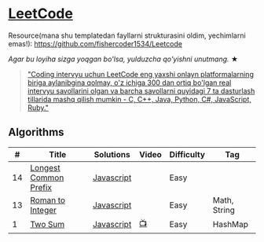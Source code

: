 # [LeetCode](https://leetcode.com/problemset/algorithms/)
Resource(mana shu templatedan fayllarni strukturasini oldim, yechimlarni emas!): https://github.com/fishercoder1534/Leetcode

_Agar bu loyiha sizga yoqgan bo'lsa, yulduzcha qo'yishni unutmang._ &#9733;

> ["Coding intervyu uchun LeetCode eng yaxshi onlayn platformalarning biriga aylanibgina qolmay, o'z ichiga 300 dan ortiq bo'lgan real intervyu savollarini olgan va barcha savollarni quyidagi 7 ta dasturlash tillarida mashq qilish mumkin - C, C++, Java, Python, C#, JavaScript, Ruby."](https://www.quora.com/How-effective-is-Leetcode-for-preparing-for-technical-interviews)

## Algorithms

| #    |      Title     | Solutions                                                                                                                                | Video                                                                         | Difficulty                       | Tag                  
|------|----------------|------------------------------------------------------------------------------------------------------------------------------------------|-------------------------------------------------------------------------------|----------------------------------|-------------
| 14   |[Longest Common Prefix](https://leetcode.com/problems/longest-common-prefix/)| [Javascript](../master/src/main/javascript/_14.js)                                                                   |                            | Easy                             
| 13   |[Roman to Integer](https://leetcode.com/problems/roman-to-integer)| [Javascript](../master/src/main/javascript/_13.js)                                                                   |                                                                               | Easy                             | Math, String
| 1    |[Two Sum](https://leetcode.com/problems/two-sum/)| [Javascript](../master/src/main/javascript/_1.js) | [:tv:](https://www.youtube.com/watch?v=kPXOr6pW8KM&t=)                        | Easy                             | HashMap 

